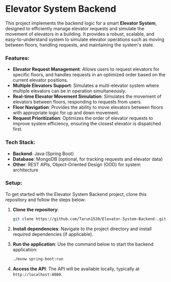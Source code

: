 # Elevator System Backend

This project implements the backend logic for a smart **Elevator System**, designed to efficiently manage elevator requests and simulate the movement of elevators in a building. It provides a robust, scalable, and easy-to-understand system to simulate elevator operations such as moving between floors, handling requests, and maintaining the system's state.

### Features:
- **Elevator Request Management**: Allows users to request elevators for specific floors, and handles requests in an optimized order based on the current elevator positions.
- **Multiple Elevators Support**: Simulates a multi-elevator system where multiple elevators can be in operation simultaneously.
- **Real-time Elevator Movement Simulation**: Simulates the movement of elevators between floors, responding to requests from users.
- **Floor Navigation**: Provides the ability to move elevators between floors with appropriate logic for up and down movement.
- **Request Prioritization**: Optimizes the order of elevator requests to improve system efficiency, ensuring the closest elevator is dispatched first.

### Tech Stack:
- **Backend**: Java (Spring Boot)
- **Database**: MongoDB (optional, for tracking requests and elevator data)
- **Other**: REST APIs, Object-Oriented Design (OOD) for system architecture

### Setup:
To get started with the Elevator System Backend project, clone this repository and follow the steps below:

1. **Clone the repository**:
   ```bash
   git clone https://github.com/Tarun1520/Elevator-System-Backend-.git
   ```

2. **Install dependencies**:
   Navigate to the project directory and install required dependencies (if applicable).

3. **Run the application**:
   Use the command below to start the backend application:
   ```bash
   ./mvnw spring-boot:run
   ```

4. **Access the API**:
   The API will be available locally, typically at `http://localhost:8080`.

